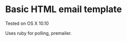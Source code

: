 Basic HTML email template
=========================

Tested on OS X 10.10

Uses ruby for polling, premailer.


